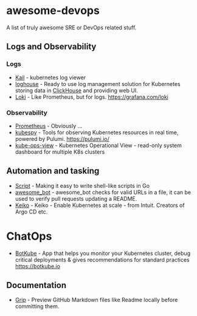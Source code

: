 # awesome-devops

A list of truly awesome SRE or DevOps related stuff.

## Logs and Observability

### Logs
- [Kail](https://github.com/boz/kail) - kubernetes log viewer
- [loghouse](https://github.com/flant/loghouse) - Ready to use log management solution for Kubernetes storing data in [ClickHouse](https://github.com/ClickHouse/ClickHouse) and providing web UI.
- [Loki](https://github.com/grafana/loki) - Like Prometheus, but for logs. https://grafana.com/loki


### Observability

- [Prometheus](http://prometheus.io/) - Obviously ...
- [kubespy](https://github.com/pulumi/kubespy) - Tools for observing Kubernetes resources in real time, powered by Pulumi. https://pulumi.io/
- [kube-ops-view](https://github.com/hjacobs/kube-ops-view) - Kubernetes Operational View - read-only system dashboard for multiple K8s clusters

## Automation and tasking

- [Script](https://github.com/bitfield/script) - Making it easy to write shell-like scripts in Go
- [awesome_bot](https://github.com/dkhamsing/awesome_bot) - awesome_bot checks for valid URLs in a file, it can be used to verify pull requests updating a README.
- [Keiko](https://github.com/keikoproj/keiko#keiko-components) - Keiko - Enable Kubernetes at scale - from Intuit. Creators of Argo CD etc.

# ChatOps

- [BotKube](https://github.com/infracloudio/botkube) - App that helps you monitor your Kubernetes cluster, debug critical deployments & gives recommendations for standard practices https://botkube.io

## Documentation

- [Grip](https://github.com/joeyespo/grip) - Preview GitHub Markdown files like Readme locally before committing them.
